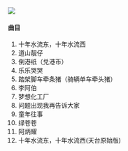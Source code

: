 
<img src="https://img1.doubanio.com/view/subject/m/public/s33527259.jpg">

#### 曲目

1. 十年水流东，十年水流西
2. 道山靓仔
3. 倒港纸（兑港币）
4. 乐乐哭哭
5. 踏架脚车牵条猪（骑辆单车牵头猪）
6. 李阿伯
7. 梦想化工厂
8. 问题出现我再告诉大家
9. 童年往事
10. 绿苍苍
11. 阿炳耀
12. 十年水流东，十年水流西(天台原始版)

